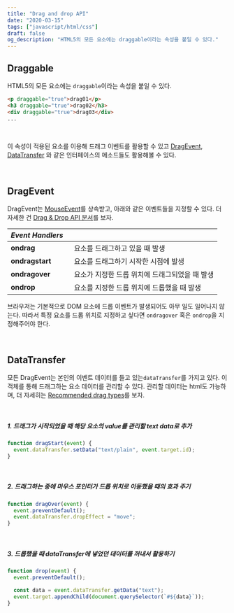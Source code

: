 ```yaml
---
title: "Drag and drop API"
date: "2020-03-15"
tags: ["javascript/html/css"]
draft: false
og_description: "HTML5의 모든 요소에는 draggable이라는 속성을 붙일 수 있다."
---
```


## Draggable

HTML5의 모든 요소에는 `draggable`이라는 속성을 붙일 수 있다.

```html
<p draggable="true">drag01</p>
<h3 draggable="true">drag02</h3>
<div draggable="true">drag03</div>
...
```

<br />

이 속성이 적용된 요소를 이용해 드래그 이벤트를 활용할 수 있고 [DragEvent](https://developer.mozilla.org/ko/docs/Web/API/DragEvent), [DataTransfer](https://developer.mozilla.org/ko/docs/Web/API/DataTransfer) 와 같은 인터페이스의 메소드들도 활용해볼 수 있다.

<br />

## DragEvent

DragEvent는 [MouseEvent](https://developer.mozilla.org/en-US/docs/Web/API/MouseEvent)를 상속받고, 아래와 같은 이벤트들을 지정할 수 있다. 더 자세한 건 [Drag & Drop API 문서](https://developer.mozilla.org/en-US/docs/Web/API/HTML_Drag_and_Drop_API)를 보자.

| _Event Handlers_ |                                                            |
| ---------------- | ---------------------------------------------------------- |
| **ondrag**       | &nbsp;&nbsp;요소를 드래그하고 있을 때 발생                 |
| **ondragstart**  | &nbsp;&nbsp;요소를 드래그하기 시작한 시점에 발생           |
| **ondragover**   | &nbsp;&nbsp;요소가 지정한 드롭 위치에 드래그되었을 때 발생 |
| **ondrop**       | &nbsp;&nbsp;요소를 지정한 드롭 위치에 드롭했을 때 발생     |

브라우저는 기본적으로 DOM 요소에 드롭 이벤트가 발생되어도 아무 일도 일어나지 않는다. 따라서 특정 요소를 드롭 위치로 지정하고 싶다면 `ondragover` 혹은 `ondrop`을 지정해주어야 한다.

<br />

## DataTransfer

모든 DragEvent는 본인의 이벤트 데이터를 들고 있는`dataTransfer`를 가지고 있다. 이 객체를 통해 드래그하는 요소 데이터를 관리할 수 있다. 관리할 데이터는 html도 가능하며, 더 자세히는 [Recommended drag types](https://developer.mozilla.org/en-US/docs/Web/API/HTML_Drag_and_Drop_API/Recommended_drag_types)를 보자.

<br />

##### 1. 드래그가 시작되었을 때 해당 요소의 value를 관리할 text data로 추가

```javascript
function dragStart(event) {
  event.dataTransfer.setData("text/plain", event.target.id);
}
```

<br />

##### 2. 드래그하는 중에 마우스 포인터가 드롭 위치로 이동했을 때의 효과 주기

```javascript
function dragOver(event) {
  event.preventDefault();
  event.dataTransfer.dropEffect = "move";
}
```

<br />

##### 3. 드롭했을 때 dataTransfer에 넣었던 데이터를 꺼내서 활용하기

```javascript
function drop(event) {
  event.preventDefault();

  const data = event.dataTransfer.getData("text");
  event.target.appendChild(document.querySelector(`#${data}`));
}
```
